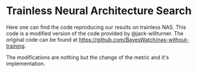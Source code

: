 # Trainless Neural Architecture Search

Here one can find the code reproducing our results on trainless NAS.
This code is a modified version of the code provided by @jack-willturner.
The original code can be found at https://github.com/BayesWatch/nas-without-training.

The modifications are nothing but the change of the metric and it's implementation.

